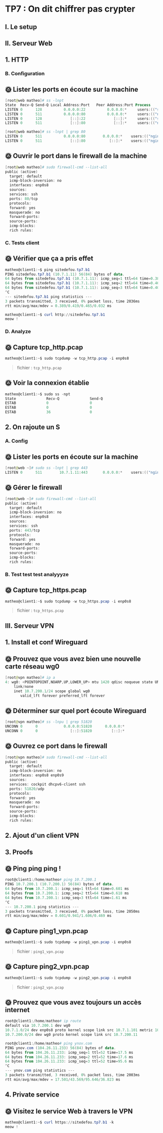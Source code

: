 # TP7 : On dit chiffrer pas crypter
## I. Le setup
## II. Serveur Web
## 1. HTTP
### B. Configuration

## 🌞 Lister les ports en écoute sur la machine
```powershell
[root@web matheo]# ss -lnpt
State  Recv-Q Send-Q Local Address:Port   Peer Address:Port Process
LISTEN 0      128          0.0.0.0:22          0.0.0.0:*     users:(("sshd",pid=693,fd=3))
LISTEN 0      511          0.0.0.0:80          0.0.0.0:*     users:(("nginx",pid=1439,fd=6),("nginx",pid=1438,fd=6))
LISTEN 0      128             [::]:22             [::]:*     users:(("sshd",pid=693,fd=4))
LISTEN 0      511             [::]:80             [::]:*     users:(("nginx",pid=1439,fd=7),("nginx",pid=1438,fd=7))
```
```powershell
[root@web matheo]# ss -lnpt | grep 80
LISTEN 0      511          0.0.0.0:80        0.0.0.0:*    users:(("nginx",pid=1439,fd=6),("nginx",pid=1438,fd=6))
LISTEN 0      511             [::]:80           [::]:*    users:(("nginx",pid=1439,fd=7),("nginx",pid=1438,fd=7))
```
## 🌞 Ouvrir le port dans le firewall de la machine
```powershell
[root@web matheo]# sudo firewall-cmd --list-all
public (active)
  target: default
  icmp-block-inversion: no
  interfaces: enp0s8
  sources:
  services: ssh
  ports: 80/tcp
  protocols:
  forward: yes
  masquerade: no
  forward-ports:
  source-ports:
  icmp-blocks:
  rich rules:
```
### C. Tests client
## 🌞 Vérifier que ça a pris effet
```powershell 
matheo@client1:~$ ping sitedefou.tp7.b1
PING sitedefou.tp7.b1 (10.7.1.11) 56(84) bytes of data.
64 bytes from sitedefou.tp7.b1 (10.7.1.11): icmp_seq=1 ttl=64 time=0.389 ms
64 bytes from sitedefou.tp7.b1 (10.7.1.11): icmp_seq=2 ttl=64 time=0.465 ms
64 bytes from sitedefou.tp7.b1 (10.7.1.11): icmp_seq=3 ttl=64 time=0.405 ms
^C
--- sitedefou.tp7.b1 ping statistics ---
3 packets transmitted, 3 received, 0% packet loss, time 2036ms
rtt min/avg/max/mdev = 0.389/0.419/0.465/0.032 ms
```
```powershell
matheo@client1:~$ curl http://sitedefou.tp7.b1
meow !
```
### D. Analyze
## 🌞 Capture tcp_http.pcap
```powershell
matheo@client1:~$ sudo tcpdump -w tcp_http.pcap -i enp0s8
```
>fichier : ```tcp_http.pcap```
## 🌞 Voir la connexion établie
```powershell
matheo@client1:~$ sudo ss -npt
State              Recv-Q              Send-Q                                 Local Address:Port                                 Peer Address:Port              Process
ESTAB              0                   0                                         10.7.1.101:44990                                   10.7.1.11:80                 users:(("firefox",pid=6671,fd=64))
ESTAB              0                   0                                         10.7.1.101:56154                               34.107.243.93:443                users:(("firefox",pid=6671,fd=138))
ESTAB              36                  0                                [::ffff:10.7.1.101]:22                              [::ffff:10.7.1.1]:31571              users:(("sshd",pid=3915,fd=4),("sshd",pid=3770,fd=4))
```
## 2. On rajoute un S
### A. Config
## 🌞 Lister les ports en écoute sur la machine
```powershell
[root@web ~]# sudo ss -lnpt | grep 443
LISTEN 0      511        10.7.1.11:443       0.0.0.0:*    users:(("nginx",pid=1340,fd=6),("nginx",pid=1339,fd=6))
```
## 🌞 Gérer le firewall
```powershell
[root@web ~]# sudo firewall-cmd --list-all
public (active)
  target: default
  icmp-block-inversion: no
  interfaces: enp0s8
  sources:
  services: ssh
  ports: 443/tcp
  protocols:
  forward: yes
  masquerade: no
  forward-ports:
  source-ports:
  icmp-blocks:
  rich rules:
```
### B. Test test test analyyyze
## 🌞 Capture tcp_https.pcap
```powershell
matheo@client1:~$ sudo tcpdump -w tcp_https.pcap -i enp0s8
```
>fichier : ```tcp_https.pcap```

## III. Serveur VPN
## 1. Install et conf Wireguard
## 🌞 Prouvez que vous avez bien une nouvelle carte réseau wg0
```powershell 
[root@vpn matheo]# ip a
4: wg0: <POINTOPOINT,NOARP,UP,LOWER_UP> mtu 1420 qdisc noqueue state UNKNOWN group default qlen 1000
    link/none
    inet 10.7.200.1/24 scope global wg0
       valid_lft forever preferred_lft forever
```
## 🌞 Déterminer sur quel port écoute Wireguard
```powershell
[root@vpn matheo]# ss -lnpu | grep 51820
UNCONN 0      0            0.0.0.0:51820      0.0.0.0:*
UNCONN 0      0               [::]:51820         [::]:*
```
## 🌞 Ouvrez ce port dans le firewall
```powershell 
[root@vpn matheo]# sudo firewall-cmd --list-all
public (active)
  target: default
  icmp-block-inversion: no
  interfaces: enp0s8 enp0s9
  sources:
  services: cockpit dhcpv6-client ssh
  ports: 51820/udp
  protocols:
  forward: yes
  masquerade: no
  forward-ports:
  source-ports:
  icmp-blocks:
  rich rules:
```
## 2. Ajout d'un client VPN
## 3. Proofs
## 🌞 Ping ping ping !
```powershell
root@client1:/home/matheo# ping 10.7.200.1
PING 10.7.200.1 (10.7.200.1) 56(84) bytes of data.
64 bytes from 10.7.200.1: icmp_seq=1 ttl=64 time=0.601 ms
64 bytes from 10.7.200.1: icmp_seq=2 ttl=64 time=0.618 ms
64 bytes from 10.7.200.1: icmp_seq=3 ttl=64 time=1.61 ms
^C
--- 10.7.200.1 ping statistics ---
3 packets transmitted, 3 received, 0% packet loss, time 2050ms
rtt min/avg/max/mdev = 0.601/0.941/1.606/0.469 ms
```
## 🌞 Capture ping1_vpn.pcap
```powershell
matheo@client1:~$ sudo tcpdump -w ping1_vpn.pcap -i enp0s8
```
>fichier : ```ping1_vpn.pcap```
## 🌞 Capture ping2_vpn.pcap
```powershell
matheo@client1:~$ sudo tcpdump -w ping2_vpn.pcap -i enp0s8
```
>fichier : ```ping2_vpn.pcap```
## 🌞 Prouvez que vous avez toujours un accès internet
```powershell
root@client1:/home/matheo# ip route
default via 10.7.200.1 dev wg0
10.7.1.0/24 dev enp0s8 proto kernel scope link src 10.7.1.101 metric 100
10.7.200.0/24 dev wg0 proto kernel scope link src 10.7.200.11

```
```powershell
root@client1:/home/matheo# ping ynov.com
PING ynov.com (104.26.11.233) 56(84) bytes of data.
64 bytes from 104.26.11.233: icmp_seq=1 ttl=52 time=17.5 ms
64 bytes from 104.26.11.233: icmp_seq=2 ttl=52 time=17.6 ms
64 bytes from 104.26.11.233: icmp_seq=3 ttl=52 time=95.6 ms
^C
--- ynov.com ping statistics ---
3 packets transmitted, 3 received, 0% packet loss, time 2003ms
rtt min/avg/max/mdev = 17.501/43.569/95.646/36.823 ms
```
## 4. Private service
## 🌞 Visitez le service Web à travers le VPN
```powershell
matheo@client1:~$ curl https://sitedefou.tp7.b1 -k
meow !
```